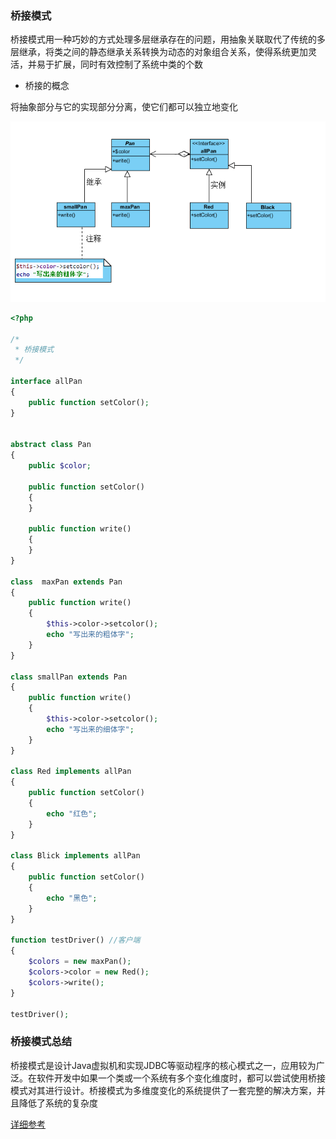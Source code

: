 ### 桥接模式

桥接模式用一种巧妙的方式处理多层继承存在的问题，用抽象关联取代了传统的多层继承，将类之间的静态继承关系转换为动态的对象组合关系，使得系统更加灵活，并易于扩展，同时有效控制了系统中类的个数

* 桥接的概念

 将抽象部分与它的实现部分分离，使它们都可以独立地变化

![桥接](images/2017_10/桥接.png)

```PHP
<?php

/*
 * 桥接模式
 */

interface allPan
{
    public function setColor();
}


abstract class Pan
{
    public $color;

    public function setColor()
    {
    }

    public function write()
    {
    }
}

class  maxPan extends Pan
{
    public function write()
    {
        $this->color->setcolor();
        echo "写出来的粗体字";
    }
}

class smallPan extends Pan
{
    public function write()
    {
        $this->color->setcolor();
        echo "写出来的细体字";
    }
}

class Red implements allPan
{
    public function setColor()
    {
        echo "红色";
    }
}

class Blick implements allPan
{
    public function setColor()
    {
        echo "黑色";
    }
}

function testDriver() //客户端
{
    $colors = new maxPan();
    $colors->color = new Red();
    $colors->write();
}

testDriver();
```
### 桥接模式总结
桥接模式是设计Java虚拟机和实现JDBC等驱动程序的核心模式之一，应用较为广泛。在软件开发中如果一个类或一个系统有多个变化维度时，都可以尝试使用桥接模式对其进行设计。桥接模式为多维度变化的系统提供了一套完整的解决方案，并且降低了系统的复杂度

[详细参考](http://blog.csdn.net/lovelion/article/details/7464208)
